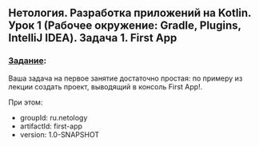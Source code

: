 ## Нетология. Разработка приложений на Kotlin. Урок 1 (Рабочее окружение: Gradle, Plugins, IntelliJ IDEA). Задача 1. First App

### [Задание](https://github.com/netology-code/kt-homeworks/tree/master/01_intro):

Ваша задача на первое занятие достаточно простая: по примеру из лекции создать проект, выводящий в консоль First App!.

При этом:

- groupId: ru.netology
- artifactId: first-app
- version: 1.0-SNAPSHOT